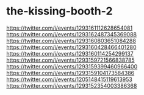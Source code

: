 # the-kissing-booth-2
https://twitter.com/i/events/1293161112628654081 https://twitter.com/i/events/1293162487345369088 https://twitter.com/i/events/1293160803651084288 https://twitter.com/i/events/1293160428466401280 https://twitter.com/i/events/1293160114254299137 https://twitter.com/i/events/1293159721566838785 https://twitter.com/i/events/1293159399460966400 https://twitter.com/i/events/1293159104173584386 https://twitter.com/i/events/1205148415119613953 https://twitter.com/i/events/1293152354003386368
